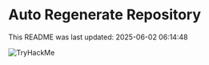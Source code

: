 # Auto Regenerate Repository

This README was last updated: 2025-06-02 06:14:48

 ![TryHackMe](https://tryhackme.com/badge/533634)